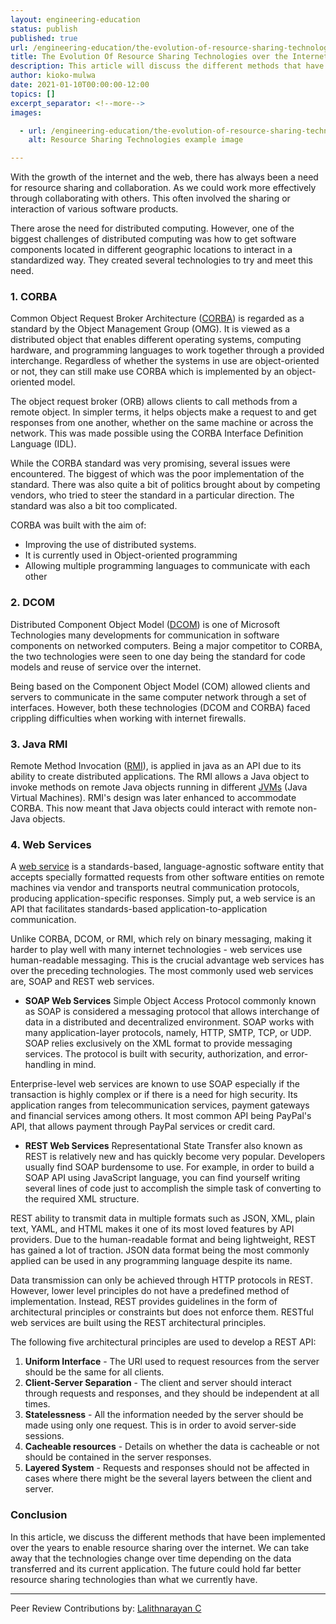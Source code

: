 ```yaml
---
layout: engineering-education
status: publish
published: true
url: /engineering-education/the-evolution-of-resource-sharing-technologies-over-the-internet/
title: The Evolution Of Resource Sharing Technologies over the Internet
description: This article will discuss the different methods that have been implemented over the years to enable resource sharing over the internet. We will go over examples such as COBRA OMG, DCOM, Java RMI to name a few.
author: kioko-mulwa
date: 2021-01-10T00:00:00-12:00
topics: []
excerpt_separator: <!--more-->
images:

  - url: /engineering-education/the-evolution-of-resource-sharing-technologies-over-the-internet/hero.jpg
    alt: Resource Sharing Technologies example image

---
```

With the growth of the internet and the web, there has always been a need for resource sharing and collaboration. As we could work more effectively through collaborating with others. This often involved the sharing or interaction of various software products.
<!--more-->
There arose the need for distributed computing. However, one of the biggest challenges of distributed computing was how to get software components located in different geographic locations to interact in a standardized way. They created several technologies to try and meet this need.

### 1. CORBA
Common Object Request Broker Architecture ([CORBA](https://en.wikipedia.org/wiki/Common_Object_Request_Broker_Architecture)) is regarded as a standard by the Object Management Group (OMG). It is viewed as a distributed object that enables different operating systems, computing hardware, and programming languages to work together through a provided interchange. Regardless of whether the systems in use are object-oriented or not, they can still make use CORBA which is implemented by an object-oriented model.

The object request broker (ORB) allows clients to call methods from a remote object. In simpler terms, it helps objects make a request to and get responses from one another, whether on the same machine or across the network. This was made possible using the CORBA Interface Definition Language (IDL).

While the CORBA standard was very promising, several issues were encountered. The biggest of which was the poor implementation of the standard. There was also quite a bit of politics brought about by competing vendors, who tried to steer the standard in a particular direction. The standard was also a bit too complicated.

CORBA was built with the aim of:
- Improving the use of distributed systems.
- It is currently used in Object-oriented programming
- Allowing multiple programming languages to communicate with each other

### 2. DCOM
Distributed Component Object Model ([DCOM](https://en.wikipedia.org/wiki/Distributed_Component_Object_Model)) is one of Microsoft Technologies many developments for communication in software components on networked computers. Being a major competitor to CORBA, the two technologies were seen to one day being the standard for code models and reuse of service over the internet.

Being based on the Component Object Model (COM) allowed clients and servers to communicate in the same computer network through a set of interfaces. However, both these technologies (DCOM and CORBA) faced crippling difficulties when working with internet firewalls.

### 3. Java RMI
Remote Method Invocation ([RMI](https://www.javatpoint.com/RMI)), is applied in java as an API due to its ability to create distributed applications. The RMI allows a Java object to invoke methods on remote Java objects running in different [JVMs](https://www.guru99.com/java-virtual-machine-jvm.html) (Java Virtual Machines). RMI's design was later enhanced to accommodate CORBA. This now meant that Java objects could interact with remote non-Java objects.

### 4. Web Services
A [web service](https://en.wikipedia.org/wiki/Web_service) is a standards-based, language-agnostic software entity that accepts specially formatted requests from other software entities on remote machines via vendor and transports neutral communication protocols, producing application-specific responses. Simply put, a web service is an API that facilitates standards-based application-to-application communication.

Unlike CORBA, DCOM, or RMI, which rely on binary messaging, making it harder to play well with many internet technologies - web services use human-readable messaging. This is the crucial advantage web services has over the preceding technologies. The most commonly used web services are, SOAP and REST web services.

- **SOAP Web Services**
Simple Object Access Protocol commonly known as SOAP is considered a messaging protocol that allows interchange of data in a distributed and decentralized environment. SOAP works with many application-layer protocols, namely, HTTP, SMTP, TCP, or UDP. SOAP relies exclusively on the XML format to provide messaging services. The protocol is built with security, authorization, and error-handling in mind.

Enterprise-level web services are known to use SOAP especially if the transaction is highly complex or if there is a need for high security. Its application ranges from telecommunication services, payment gateways and financial services among others. It most common API being PayPal's API, that allows payment through PayPal services or credit card.

- **REST Web Services**
Representational State Transfer also known as REST is relatively new and has quickly become very popular. Developers usually find SOAP burdensome to use. For example, in order to build a SOAP API using JavaScript language, you can find yourself writing several lines of code just to accomplish the simple task of converting to the required XML structure.

REST ability to transmit data in multiple formats such as JSON, XML, plain text, YAML, and HTML makes it one of its most loved features by API providers. Due to the human-readable format and being lightweight, REST has gained a lot of traction. JSON data format being the most commonly applied can be used in any programming language despite its name.

Data transmission can only be achieved through HTTP protocols in REST. However, lower level principles do not have a predefined method of implementation. Instead, REST provides guidelines in the form of architectural principles or constraints but does not enforce them. RESTful web services are built using the REST architectural principles.

The following five architectural principles are used to develop a REST API:

1. **Uniform Interface** - The URI used to request resources from the server should be the same for all clients.
2. **Client-Server Separation** - The client and server should interact through requests and responses, and they should be independent at all times.
3. **Statelessness** - All the information needed by the server should be made using only one request. This is in order to avoid server-side sessions.
4. **Cacheable resources** - Details on whether the data is cacheable or not should be contained in the server responses.
5. **Layered System** - Requests and responses should not be affected in cases where there might be the several layers between the client and server.

### Conclusion
In this article, we discuss the different methods that have been implemented over the years to enable resource sharing over the internet. We can take away that the technologies change over time depending on the data transferred and its current application. The future could hold far better resource sharing technologies than what we currently have.

---
Peer Review Contributions by: [Lalithnarayan C](/engineering-education/authors/lalithnarayan-c/)
